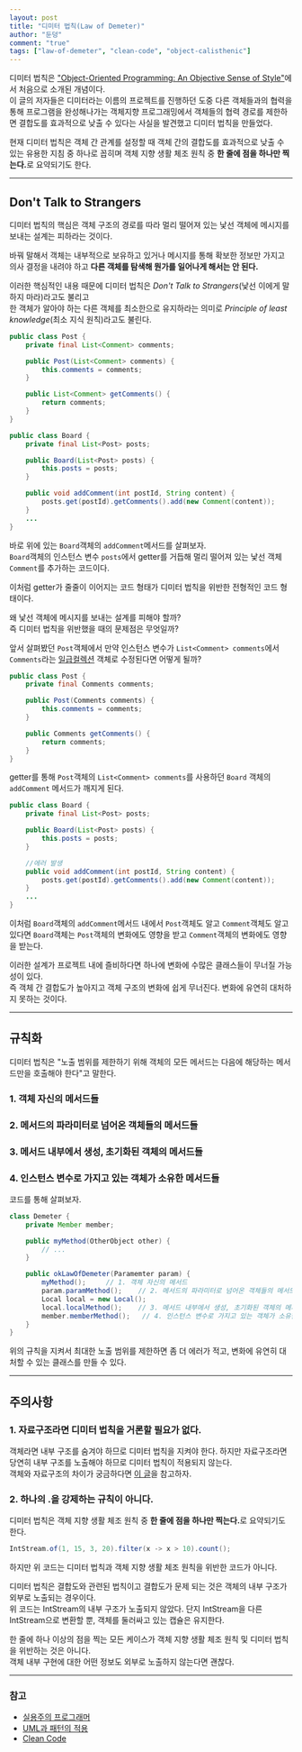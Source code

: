 ```yaml
---
layout: post  
title: "디미터 법칙(Law of Demeter)"  
author: "둔덩"
comment: "true"
tags: ["law-of-demeter", "clean-code", "object-calisthenic"]
---
```


디미터 법칙은 ["Object-Oriented Programming: An Objective Sense of Style"](https://dl.acm.org/doi/10.1145/62084.62113)에서 처음으로 소개된 개념이다.  
이 글의 저자들은 디미터라는 이름의 프로젝트를 진행하던 도중 다른 객체들과의 협력을 통해 프로그램을 완성해나가는 객체지향 프로그래밍에서 객체들의 협력 경로를 제한하면 결합도를 효과적으로 낮출 수 있다는 사실을 발견했고 디미터 법칙을 만들었다.

현재 디미터 법칙은 객체 간 관계를 설정할 때 객체 간의 결합도를 효과적으로 낮출 수 있는 유용한 지침 중 하나로 꼽히며 객체 지향 생활 체조 원칙 중 <strong>한 줄에 점을 하나만 찍는다.</strong>로 요약되기도 한다.

---

## Don't Talk to Strangers

디미터 법칙의 핵심은 객체 구조의 경로를 따라 멀리 떨어져 있는 낯선 객체에 메시지를 보내는 설계는 피하라는 것이다.

바꿔 말해서 객체는 내부적으로 보유하고 있거나 메시지를 통해 확보한 정보만 가지고 의사 결정을 내려야 하고 **다른 객체를 탐색해 뭔가를 일어나게 해서는 안 된다.**

이러한 핵심적인 내용 때문에 디미터 법칙은 _Don't Talk to Strangers_(낯선 이에게 말하지 마라)라고도 불리고  
한 객체가 알아야 하는 다른 객체를 최소한으로 유지하라는 의미로 _Principle of least knowledge_(최소 지식 원칙)라고도 불린다.

```java
public class Post {
    private final List<Comment> comments;

    public Post(List<Comment> comments) {
        this.comments = comments;
    }

    public List<Comment> getComments() {
        return comments;
    }
}
```

```java
public class Board {
    private final List<Post> posts;

    public Board(List<Post> posts) {
        this.posts = posts;
    }

    public void addComment(int postId, String content) {
        posts.get(postId).getComments().add(new Comment(content));
    }
    ...
}
```

바로 위에 있는 `Board`객체의 `addComment`메서드를 살펴보자.  
`Board`객체의 인스턴스 변수 `posts`에서 getter를 거듭해 멀리 떨어져 있는 낯선 객체 `Comment`를 추가하는 코드이다.

이처럼 getter가 줄줄이 이어지는 코드 형태가 디미터 법칙을 위반한 전형적인 코드 형태이다.

왜 낯선 객체에 메시지를 보내는 설계를 피해야 할까?  
즉 디미터 법칙을 위반했을 때의 문제점은 무엇일까?

앞서 살펴봤던 `Post`객체에서 만약 인스턴스 변수가 `List<Comment> comments`에서 `Comments`라는 [일급컬렉션](https://woowacourse.github.io/javable/2020-05-08/First-Class-Collection) 객체로 수정된다면 어떻게 될까?

```java
public class Post {
    private final Comments comments;

    public Post(Comments comments) {
        this.comments = comments;
    }

    public Comments getComments() {
        return comments;
    }
}
```

getter를 통해 `Post`객체의 `List<Comment> comments`를 사용하던 `Board` 객체의 `addComment` 메서드가 깨지게 된다.

```java
public class Board {
    private final List<Post> posts;

    public Board(List<Post> posts) {
        this.posts = posts;
    }

    //에러 발생
    public void addComment(int postId, String content) {
        posts.get(postId).getComments().add(new Comment(content));
    }
    ...
}
```

이처럼 `Board`객체의 `addComment`메서드 내에서 `Post`객체도 알고 `Comment`객체도 알고 있다면 `Board`객체는 `Post`객체의 변화에도 영향을 받고 `Comment`객체의 변화에도 영향을 받는다.

이러한 설계가 프로젝트 내에 즐비하다면 하나에 변화에 수많은 클래스들이 무너질 가능성이 있다.  
즉 객체 간 결합도가 높아지고 객체 구조의 변화에 쉽게 무너진다. 변화에 유연히 대처하지 못하는 것이다.

---

## 규칙화

디미터 법칙은 "노출 범위를 제한하기 위해 객체의 모든 메서드는 다음에 해당하는 메서드만을 호출해야 한다"고 말한다.

### 1\. 객체 자신의 메서드들

### 2\. 메서드의 파라미터로 넘어온 객체들의 메서드들

### 3\. 메서드 내부에서 생성, 초기화된 객체의 메서드들

### 4\. 인스턴스 변수로 가지고 있는 객체가 소유한 메서드들

코드를 통해 살펴보자.

```java
class Demeter {
    private Member member;

    public myMethod(OtherObject other) {
        // ...
    }

    public okLawOfDemeter(Paramemter param) {
        myMethod();     // 1. 객체 자신의 메서드
        param.paramMethod();    // 2. 메서드의 파라미터로 넘어온 객체들의 메서드
        Local local = new Local();
        local.localMethod();    // 3. 메서드 내부에서 생성, 초기화된 객체의 메서드
        member.memberMethod();   // 4. 인스턴스 변수로 가지고 있는 객체가 소유한 메서드
    }
}
```

위의 규칙을 지켜서 최대한 노출 범위를 제한하면 좀 더 에러가 적고, 변화에 유연히 대처할 수 있는 클래스를 만들 수 있다.

---

## 주의사항

### 1\. 자료구조라면 디미터 법칙을 거론할 필요가 없다.

객체라면 내부 구조를 숨겨야 하므로 디미터 법칙을 지켜야 한다. 하지만 자료구조라면 당연히 내부 구조를 노출해야 하므로 디미터 법칙이 적용되지 않는다.  
객체와 자료구조의 차이가 궁금하다면 [이 글](https://namget.tistory.com/entry/%ED%81%B4%EB%A6%B0%EC%BD%94%EB%93%9C-6%EC%9E%A5-%EA%B0%9D%EC%B2%B4%EC%99%80-%EC%9E%90%EB%A3%8C%EA%B5%AC%EC%A1%B0)을 참고하자.

### 2\. 하나의 .을 강제하는 규칙이 아니다.

디미터 법칙은 객체 지향 생활 체조 원칙 중 <strong>한 줄에 점을 하나만 찍는다.</strong>로 요약되기도 한다.

```java
IntStream.of(1, 15, 3, 20).filter(x -> x > 10).count();
```

하지만 위 코드는 디미터 법칙과 객체 지향 생활 체조 원칙을 위반한 코드가 아니다.

디미터 법칙은 결합도와 관련된 법칙이고 결합도가 문제 되는 것은 객체의 내부 구조가 외부로 노출되는 경우이다.  
위 코드는 IntStream의 내부 구조가 노출되지 않았다. 단지 IntStream을 다른 IntStream으로 변환할 뿐, 객체를 둘러싸고 있는 캡슐은 유지한다.

한 줄에 하나 이상의 점을 찍는 모든 케이스가 객체 지향 생활 체조 원칙 및 디미터 법칙을 위반하는 것은 아니다.  
객체 내부 구현에 대한 어떤 정보도 외부로 노출하지 않는다면 괜찮다.

---

### 참고

-   [실용주의 프로그래머](https://book.naver.com/bookdb/book_detail.nhn?bid=7467119)
-   [UML과 패턴의 적용](https://book.naver.com/bookdb/book_detail.nhn?bid=256811)
-   [Clean Code](https://book.naver.com/bookdb/book_detail.nhn?bid=7390287)
